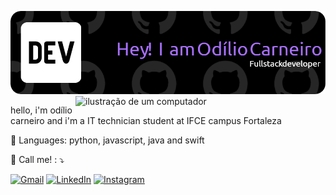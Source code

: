 ![Header](./github-header-image.png)
<img src="https://raw.githubusercontent.com/MicaelliMedeiros/micaellimedeiros/master/image/computer-illustration.png" alt="ilustração de um computador" min-width="400px" max-width="400px" width="400px" align="right">

<p align="left"> 
  hello, i'm odílio carneiro and i'm a IT technician student at IFCE campus Fortaleza<br>
</p>

<p align="left">
  🐧 Languages: python, javascript, java and swift
</p>

<p align="left">
</p>

<p align="left">
  🦥 Call me! : ⤵️
</p>

<p align="left">
  <a href="#" title="Gmail">
  <img src="https://img.shields.io/badge/-Gmail-FF0000?style=flat-square&labelColor=FF0000&logo=gmail&logoColor=white&link=mailto:odiliocarneiro@gmail.comL" alt="Gmail"/></a>
  <a href="#" title="LinkedIn">
  <img src="https://img.shields.io/badge/-Linkedin-0e76a8?style=flat-square&logo=Linkedin&logoColor=white&link=www.linkedin.com/in/odílio-carneiro-98940a2b3" alt="LinkedIn"/></a>
  <a href="#" title="Instagram">
  <img src="https://img.shields.io/badge/-Instagram-DF0174?style=flat-square&labelColor=DF0174&logo=instagram&logoColor=white&link= https://www.instagram.com/diliocarneiro/" alt="Instagram"/></a>
</p>
